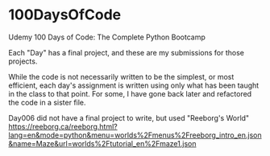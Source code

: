 # 100DaysOfCode
Udemy 100 Days of Code: The Complete Python Bootcamp

Each "Day" has a final project, and these are my submissions for those projects.

While the code is not necessarily written to be the simplest, or most efficient, each day's assignment is 
written using only what has been taught in the class to that point. For some, I have gone back later and refactored
the code in a sister file.

Day006 did not have a final project to write, but used "Reeborg's World"
https://reeborg.ca/reeborg.html?lang=en&mode=python&menu=worlds%2Fmenus%2Freeborg_intro_en.json&name=Maze&url=worlds%2Ftutorial_en%2Fmaze1.json

